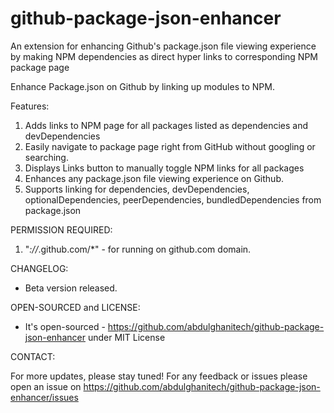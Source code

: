 # github-package-json-enhancer
An extension for enhancing Github's package.json file viewing experience by making NPM dependencies as direct hyper links to corresponding NPM package page

Enhance Package.json on Github by linking up modules to NPM.

Features:
1. Adds links to NPM page for all packages listed as dependencies and devDependencies
2. Easily navigate to package page right from GitHub without googling or searching. 
3. Displays Links button to manually toggle NPM links for all packages
4. Enhances any package.json file viewing experience on Github.
5. Supports linking for dependencies, devDependencies, optionalDependencies, peerDependencies, bundledDependencies from package.json

PERMISSION REQUIRED:

1. "*://*.github.com/*" - for running on github.com domain.

CHANGELOG:
* Beta version released.

OPEN-SOURCED and LICENSE:

- It's open-sourced - https://github.com/abdulghanitech/github-package-json-enhancer under MIT License

CONTACT:

For more updates, please stay tuned!
For any feedback or issues please open an issue on https://github.com/abdulghanitech/github-package-json-enhancer/issues


